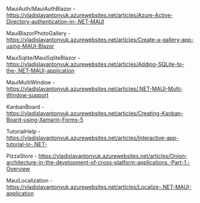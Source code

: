 MauiAuth/MauiAuthBlazor - https://vladislavantonyuk.azurewebsites.net/articles/Azure-Active-Directory-authentication-in-.NET-MAUI

MauiBlazorPhotoGallery - https://vladislavantonyuk.azurewebsites.net/articles/Create-a-gallery-app-using-MAUI-Blazor

MauiSqlite/MauiSqliteBlazor - https://vladislavantonyuk.azurewebsites.net/articles/Adding-SQLite-to-the-.NET-MAUI-application

MauiMultiWindow - https://vladislavantonyuk.azurewebsites.net/articles/.NET-MAUI-Multi-Window-support

KanbanBoard - https://vladislavantonyuk.azurewebsites.net/articles/Creating-Kanban-Board-using-Xamarin-Forms-5

TutorialHelp - https://vladislavantonyuk.azurewebsites.net/articles/Interactive-app-tutorial-in-.NET-

PizzaStore - https://vladislavantonyuk.azurewebsites.net/articles/Onion-architecture-in-the-development-of-cross-platform-applications.-Part-1.-Overview

MauiLocalization - https://vladislavantonyuk.azurewebsites.net/articles/Localize-.NET-MAUI-application